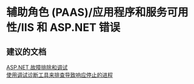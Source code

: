 <properties
    pageTitle="worker role (paas)/application and service availability/iis and asp.net errors"
    description="辅助角色 (PAAS)/应用程序和服务可用性/IIS 和 ASP.NET 错误"
    service="microsoft.classiccompute"
    resource="domainnames"
    authors="aashu"
    displayOrder=""
    selfHelpType="generic"
    supportTopicIds="32422589"
    resourceTags=""
    productPesIds="13185"
    cloudEnvironments="public"
/>


# 辅助角色 (PAAS)/应用程序和服务可用性/IIS 和 ASP.NET 错误

## **建议的文档**
[ASP.NET 故障排除和调试](https://msdn.microsoft.com/library/ms178643.aspx)<br>
[使用调试诊断工具来排查导致响应停止的进程](http://blogs.msdn.com/b/debugdiag/)



<!--HONumber=Aug16_HO2-->



